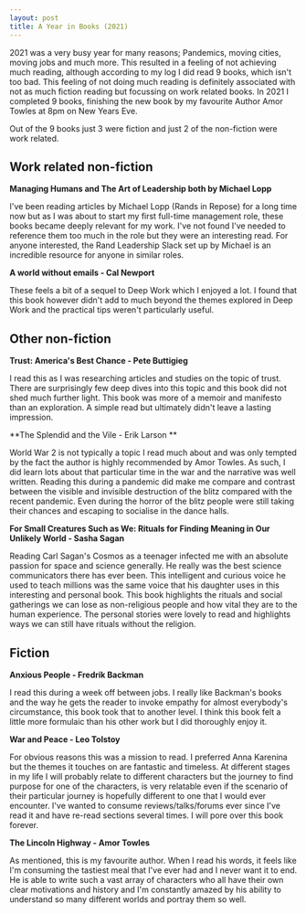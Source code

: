 ```yaml
---
layout: post
title: A Year in Books (2021)
---
```


2021 was a very busy year for many reasons; Pandemics, moving cities, moving jobs and much more. This resulted in a feeling of not achieving much reading, although according to my log I did read 9 books, which isn't too bad. This feeling of not doing much reading is definitely associated with not as much fiction reading but focussing on work related books. In 2021 I completed 9 books, finishing the new book by my favourite Author Amor Towles at 8pm on New Years Eve.

Out of the 9 books just 3 were fiction and just 2 of the non-fiction were work related. 

## Work related non-fiction

**Managing Humans and The Art of Leadership both by Michael Lopp**

I've been reading articles by Michael Lopp (Rands in Repose) for a long time now but as I was about to start my first full-time management role, these books became deeply relevant for my work. I've not found I've needed to reference them too much in the role but they were an interesting read. For anyone interested, the Rand Leadership Slack set up by Michael is an incredible resource for anyone in similar roles.

**A world without emails - Cal Newport**

These feels a bit of a sequel to Deep Work which I enjoyed a lot. I found that this book however didn't add to much beyond the themes explored in Deep Work and the practical tips weren't particularly useful. 

## Other non-fiction

**Trust: America's Best Chance - Pete Buttigieg**

I read this as I was researching articles and studies on the topic of trust. There are surprisingly few deep dives into this topic and this book did not shed much further light. This book was more of a memoir and manifesto than an exploration. A simple read but ultimately didn't leave a lasting impression.

**The Splendid and the Vile - Erik Larson **

World War 2 is not typically a topic I read much about and was only tempted by the fact the author is highly recommended by Amor Towles. As such, I did learn lots about that particular time in the war and the narrative was well written. Reading this during a pandemic did make me compare and contrast between the visible and invisible destruction of the blitz compared with the recent pandemic. Even during the horror of the blitz people were still taking their chances and escaping to socialise in the dance halls.

**For Small Creatures Such as We: Rituals for Finding Meaning in Our Unlikely World - Sasha Sagan**

Reading Carl Sagan's Cosmos as a teenager infected me with an absolute passion for space and science generally. He really was the best science communicators there has ever been. This intelligent and curious voice he used to teach millions was the same voice that his daughter uses in this interesting and personal book. This book highlights the rituals and social gatherings we can lose as non-religious people and how vital they are to the human experience. The personal stories were lovely to read and highlights ways we can still have rituals without the religion.

## Fiction
	
**Anxious People - Fredrik Backman**

I read this during a week off between jobs. I really like Backman's books and the way he gets the reader to invoke empathy for almost everybody's circumstance, this book took that to another level. I think this book felt a little more formulaic than his other work but I did thoroughly enjoy it.

**War and Peace - Leo Tolstoy**

For obvious reasons this was a mission to read. I preferred Anna Karenina but the themes it touches on are fantastic and timeless. At different stages in my life I will probably relate to different characters but the journey to find purpose for one of the characters, is very relatable even if the scenario of their particular journey is hopefully different to one that I would ever encounter. I've wanted to consume reviews/talks/forums ever since I've read it and have re-read sections several times. I will pore over this book forever.


**The Lincoln Highway - Amor Towles**

As mentioned, this is my favourite author. When I read his words, it feels like I'm consuming the tastiest meal that I've ever had and I never want it to end. He is able to write such a vast array of characters who all have their own clear motivations and history and I'm constantly amazed by his ability to understand so many different worlds and portray them so well.
